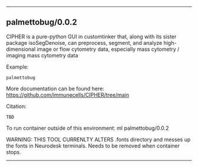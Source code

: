 
----------------------------------
## palmettobug/0.0.2 ##
CIPHER is a pure-python GUI in customtinker that, along with its sister package isoSegDenoise, can preprocess, segment, and analyze high-dimensional image or flow cytometry data, especially mass cytometry / imaging mass cytometry data

Example: 
```
palmettobug
```

More documentation can be found here: https://github.com/immunecells/CIPHER/tree/main

Citation:
```
TBD
```

To run container outside of this environment: ml palmettobug/0.0.2

WARNING: THIS TOOL CURRENLTY ALTERS .fonts directory and messes up the fonts in Neurodesk terminals. Needs to be removed when container stops.

----------------------------------
